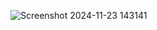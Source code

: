 ![Screenshot 2024-11-23 143141](https://github.com/user-attachments/assets/3ee68b39-caf2-494b-be91-a8a4e5c7babf)
